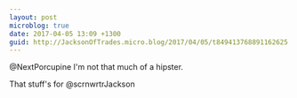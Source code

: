 ```yaml
---
layout: post
microblog: true
date: 2017-04-05 13:09 +1300
guid: http://JacksonOfTrades.micro.blog/2017/04/05/t849413768891162625.html
---
```

@NextPorcupine I'm not that much of a hipster.

That stuff's for @scrnwrtrJackson
